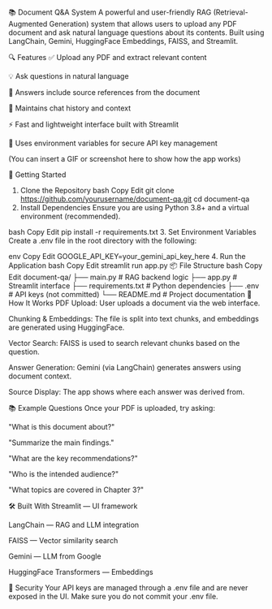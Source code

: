 📚 Document Q&A System
A powerful and user-friendly RAG (Retrieval-Augmented Generation) system that allows users to upload any PDF document and ask natural language questions about its contents. Built using LangChain, Gemini, HuggingFace Embeddings, FAISS, and Streamlit.

🔍 Features
✅ Upload any PDF and extract relevant content

💡 Ask questions in natural language

📄 Answers include source references from the document

🧠 Maintains chat history and context

⚡ Fast and lightweight interface built with Streamlit

🔐 Uses environment variables for secure API key management


(You can insert a GIF or screenshot here to show how the app works)

🚀 Getting Started
1. Clone the Repository
bash
Copy
Edit
git clone https://github.com/yourusername/document-qa.git
cd document-qa
2. Install Dependencies
Ensure you are using Python 3.8+ and a virtual environment (recommended).

bash
Copy
Edit
pip install -r requirements.txt
3. Set Environment Variables
Create a .env file in the root directory with the following:

env
Copy
Edit
GOOGLE_API_KEY=your_gemini_api_key_here
4. Run the Application
bash
Copy
Edit
streamlit run app.py
📦 File Structure
bash
Copy
Edit
document-qa/
├── main.py                # RAG backend logic
├── app.py                 # Streamlit interface
├── requirements.txt       # Python dependencies
├── .env                   # API keys (not committed)
└── README.md              # Project documentation
🧠 How It Works
PDF Upload: User uploads a document via the web interface.

Chunking & Embeddings: The file is split into text chunks, and embeddings are generated using HuggingFace.

Vector Search: FAISS is used to search relevant chunks based on the question.

Answer Generation: Gemini (via LangChain) generates answers using document context.

Source Display: The app shows where each answer was derived from.

📚 Example Questions
Once your PDF is uploaded, try asking:

"What is this document about?"

"Summarize the main findings."

"What are the key recommendations?"

"Who is the intended audience?"

"What topics are covered in Chapter 3?"

🛠️ Built With
Streamlit — UI framework

LangChain — RAG and LLM integration

FAISS — Vector similarity search

Gemini — LLM from Google

HuggingFace Transformers — Embeddings

🔐 Security
Your API keys are managed through a .env file and are never exposed in the UI. Make sure you do not commit your .env file.

